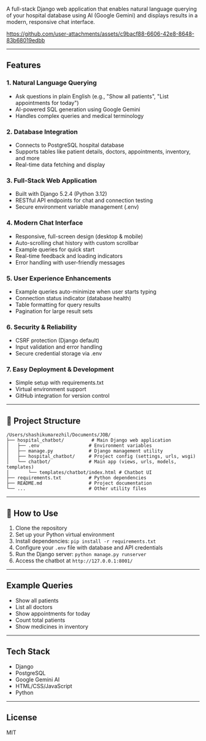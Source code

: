 

A full-stack Django web application that enables natural language querying of your hospital database using AI (Google Gemini) and displays results in a modern, responsive chat interface.

https://github.com/user-attachments/assets/c9bacf88-6606-42e8-8648-83b68019edbb



---

##  Features

### 1. **Natural Language Querying**
- Ask questions in plain English (e.g., "Show all patients", "List appointments for today")
- AI-powered SQL generation using Google Gemini
- Handles complex queries and medical terminology

### 2. **Database Integration**
- Connects to PostgreSQL hospital database
- Supports tables like patient details, doctors, appointments, inventory, and more
- Real-time data fetching and display

### 3. **Full-Stack Web Application**
- Built with Django 5.2.4 (Python 3.12)
- RESTful API endpoints for chat and connection testing
- Secure environment variable management (.env)

### 4. **Modern Chat Interface**
- Responsive, full-screen design (desktop & mobile)
- Auto-scrolling chat history with custom scrollbar
- Example queries for quick start
- Real-time feedback and loading indicators
- Error handling with user-friendly messages

### 5. **User Experience Enhancements**
- Example queries auto-minimize when user starts typing
- Connection status indicator (database health)
- Table formatting for query results
- Pagination for large result sets

### 6. **Security & Reliability**
- CSRF protection (Django default)
- Input validation and error handling
- Secure credential storage via .env

### 7. **Easy Deployment & Development**
- Simple setup with requirements.txt
- Virtual environment support
- GitHub integration for version control

---

## 📁 Project Structure

```
/Users/shashikumarezhil/Documents/JOB/
├── hospital_chatbot/          # Main Django web application
│   ├── .env                  # Environment variables
│   ├── manage.py             # Django management utility
│   ├── hospital_chatbot/     # Project config (settings, urls, wsgi)
│   └── chatbot/              # Main app (views, urls, models, templates)
│       └── templates/chatbot/index.html # Chatbot UI
├── requirements.txt          # Python dependencies
├── README.md                 # Project documentation
└── ...                       # Other utility files
```

---

## 📝 How to Use

1. Clone the repository
2. Set up your Python virtual environment
3. Install dependencies: `pip install -r requirements.txt`
4. Configure your `.env` file with database and API credentials
5. Run the Django server: `python manage.py runserver`
6. Access the chatbot at `http://127.0.0.1:8001/`

---

## Example Queries
- Show all patients
- List all doctors
- Show appointments for today
- Count total patients
- Show medicines in inventory

---

##  Tech Stack
- Django
- PostgreSQL
- Google Gemini AI
- HTML/CSS/JavaScript
- Python

---

## License
MIT
